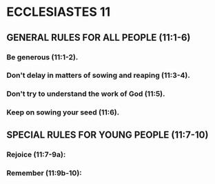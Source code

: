 ---
---
# ECCLESIASTES 11 
## GENERAL RULES FOR ALL PEOPLE (11:1-6) 
###  Be generous (11:1-2). 
###  Don\'t delay in matters of sowing and reaping (11:3-4). 
###  Don\'t try to understand the work of God (11:5). 
###  Keep on sowing your seed (11:6). 
## SPECIAL RULES FOR YOUNG PEOPLE (11:7-10) 
###  Rejoice (11:7-9a): 
###  Remember (11:9b-10): 
